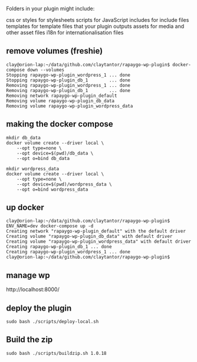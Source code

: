 Folders in your plugin might include:

css or styles for stylesheets
scripts for JavaScript
includes for include files
templates for template files that your plugin outputs
assets for media and other asset files
i18n for internationalisation files


## remove volumes (freshie)
```
clay@orion-lap:~/data/github.com/claytantor/rapaygo-wp-plugin$ docker-compose down --volumes
Stopping rapaygo-wp-plugin_wordpress_1 ... done
Stopping rapaygo-wp-plugin_db_1        ... done
Removing rapaygo-wp-plugin_wordpress_1 ... done
Removing rapaygo-wp-plugin_db_1        ... done
Removing network rapaygo-wp-plugin_default
Removing volume rapaygo-wp-plugin_db_data
Removing volume rapaygo-wp-plugin_wordpress_data
```

## making the docker compose
```
mkdir db_data
docker volume create --driver local \
    --opt type=none \
    --opt device=$(pwd)/db_data \
    --opt o=bind db_data

mkdir wordpress_data
docker volume create --driver local \
    --opt type=none \
    --opt device=$(pwd)/wordpress_data \
    --opt o=bind wordpress_data
```

## up docker 
```
clay@orion-lap:~/data/github.com/claytantor/rapaygo-wp-plugin$ ENV_NAME=dev docker-compose up -d
Creating network "rapaygo-wp-plugin_default" with the default driver
Creating volume "rapaygo-wp-plugin_db_data" with default driver
Creating volume "rapaygo-wp-plugin_wordpress_data" with default driver
Creating rapaygo-wp-plugin_db_1 ... done
Creating rapaygo-wp-plugin_wordpress_1 ... done
clay@orion-lap:~/data/github.com/claytantor/rapaygo-wp-plugin$ 
```

## manage wp
http://localhost:8000/

## deploy the plugin
`sudo bash ./scripts/deploy-local.sh`

## Build the zip
`sudo bash ./scripts/buildzip.sh 1.0.18`
